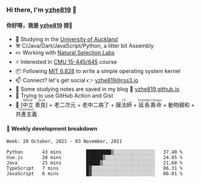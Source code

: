 ### Hi there, I'm [yzhe819](https://github.com/yzhe819) 👋

#### 你好呀，我是 [yzhe819](https://github.com/yzhe819) 捏👋

- 📖 Studying in the [University of Auckland](https://www.auckland.ac.nz/en.html)
- :hammer_and_pick: C/Java/Dart/JavaScript/Python, a litter bit Assembly
- :pencil2: Working with [Natural Selection Labs](https://github.com/NaturalSelectionLabs)
- ⚡ Interested in [CMU 15-445/645](https://15445.courses.cs.cmu.edu/fall2020/) course
- 📦 Following [MIT 6.828](https://pdos.csail.mit.edu/6.828/2018/overview.html) to write a simple operating system kernel
- 📫 Connect? let's get social 👉 yzhe819@rss3.io
- :scroll: Some studying notes are saved in my blog :space_invader: [yzhe819.github.io](https://yzhe819.github.io/)
- 🌟 Trying to use GitHub Action and Gist
- 🔑 <ruby>[中立 善良]<rp>（</rp><rt>Neutral Good</rt><rp>）</rp></ruby> + 老二次元 + 老中二病了 + <ruby>膜法師<rp>（</rp><rt>+1s</rt><rp>）</rp></ruby> + <ruby>延長壽命<rp>（</rp><rt>Extended Lifespan</rt><rp>）</rp></ruby> + 動物親和 + <ruby>共產主義<rp>（</rp><rt>Communism</rt><rp>）</rp></ruby>



#### 📝 Weekly development breakdown

<!--START_SECTION:waka-->
```text
Week: 28 October, 2021 - 03 November, 2021

Python       43 mins         █████████▒░░░░░░░░░░░░░░░   37.40 % 
Vue.js       28 mins         ██████▒░░░░░░░░░░░░░░░░░░   24.85 % 
Java         25 mins         █████▒░░░░░░░░░░░░░░░░░░░   21.68 % 
TypeScript   7 mins          █▓░░░░░░░░░░░░░░░░░░░░░░░   06.31 % 
JavaScript   6 mins          █▓░░░░░░░░░░░░░░░░░░░░░░░   06.01 % 
```
<!--END_SECTION:waka-->



